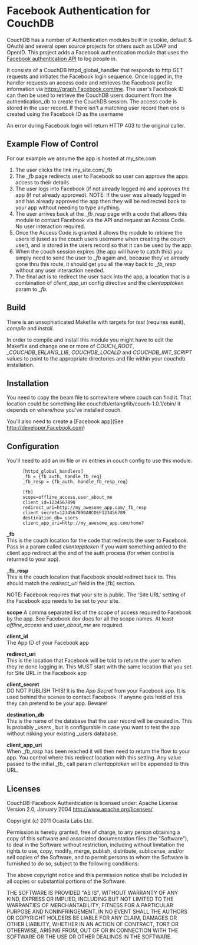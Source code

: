 Facebook Authentication for CouchDB
===================================

CouchDB has a number of Authentication modules built in (cookie, default & OAuth) and several open source projects for others such as LDAP and
OpenID. This project adds a Facebook authentication module that uses the
[Facebook authentication API](http://developers.Facebook.com/docs/authentication/ ) to log people in.

It consists of a CouchDB httpd\_global\_handler that responds to http GET requests and
initiates the Facebook login sequence. Once logged in, the handler requests an access
code and retrieves the Facebook profile information via https://graph.Facebook.com/me. The user's Facebook ID can
then be used to retrieve the CouchDB users document from the authentication_db to create the CouchDB session. The access code is stored
in the user record. If there isn't a matching user record then one is created using the Facebook ID as the username

An error during Facebook login will return HTTP 403 to the original caller. 

Example Flow of Control
---------------------------
 
For our example we assume the app is hosted at my_site.com

1. The user clicks the link my_site.com/_fb
2. The _\_fb_ page redirects user to Facebook so user can approve the apps access to their details
3. The user logs into Facebook (if not already logged in) and approves the app (if
not already approved). NOTE: If the user was already logged in and has already approved the app then
they will be redirected back to your app without needing to type anything.
4. The user arrives back at the _\_fb\_resp_ page with a code that allows this module
to contact Facebook via the API and request an Access Code. No user interaction
required.
5. Once the Access Code is granted it allows the module to retrieve the users id
(used as the couch users username when creating the couch user), and is stored
in the users record so that it can be used by the app.
6. When the couch session expires (the app will have to catch this) you simply
need to send the user to _\_fb_ again and, because they've already gone thru this
route, it should get you all the way back to _\_fb\_resp_ without any user
interaction needed.
7. The final act is to redirect the user back into the app, a location that is
a combination of _client\_app\_uri_ config directive and the _clientapptoken_
param to _\_fb_.


Build
--------------------

There is an unsophisticated Makefile with targets for _test_ (requires eunit), _compile_ and _install_. 

In order to compile and install this module you might have to edit the Makefile and change one or more of _COUCH\_ROOT_, _\_COUCHDB\_ERLANG\_LIB_, _COUCHDB\_LOCALD_ and _COUCHDB\_INIT\_SCRIPT_ values to point to the appropriate directories and file within your couchdb installation.


Installation
-------------------

You need to copy the beam file to somewhere where couch can find it. That location could be something like couchdb/erlang/lib/couch-1.0.1/ebin/ it depends on where/how you've installed couch.

You'll also need to create a [Facebook app](See http://developer.Facebook.com)

Configuration
--------------------
You'll need to add an ini file or ini entries in couch config to use this module.

          [httpd_global_handlers]
          _fb = {fb_auth, handle_fb_req}
          _fb_resp = {fb_auth, handle_fb_resp_req}
 
          [fb]
          scope=offline_access,user_about_me
          client_id=1234567890
          redirect_uri=http://my_awesome_app.com/_fb_resp
          client_secret=1234567890ABCDEF123456789
          destination_db=_users
          client_app_uri=http://my_awesome_app.com/home?


**\_fb**  
  This is the couch location for the code that redirects the user to Facebook.
  Pass in a param called _clientapptoken_ if you want something added to the
  client app redirect at the end of the auth process (for when control is
  returned to your app).

**\_fb\_resp**  
  This is the couch location that Facebook should redirect back to. This should
  match the _redirect\_uri_ field in the [fb] section.

  NOTE: Facebook requires that your site is public. The 'Site URL' setting of
        the Facebook app needs to be set to your site.

**scope** 
  A comma separated list of the scope of access required to Facebook by the app.
  See Facebook dev docs for all the scope names. At least _offline\_access_ and
  _user\_about\_me_ are required.

**client_id**  
  The App ID of your Facebook app

**redirect_uri**  
  This is the location that Facebook will be told to return the user to when
  they're done logging in. This MUST start with the same location that you set
  for Site URL in the Facebook app

**client\_secret**  
  DO NOT PUBLISH THIS! It is the _App Secret_ from your Facebook app.
  It is used behind the scenes to contact Facebook. If anyone gets hold
  of this they can pretend to be your app. Beware!

**destination\_db**  
  This is the name of the database that the user record will be created in.
  This is probably _\_users_ , but is configurable in case you want to test
  the app without risking your existing _users database.

**client\_app\_uri**  
  When _\_fb\_resp_ has been reached it will then need to return the flow to
  your app. You control where this redirect location with this setting.
  Any value passed to the initial _\_fb__ call param _clientapptoken_ will be
  appended to this URL.

  Licenses
---------------

  CouchDB-Facebook Authentication is licensed under: Apache License Version 2.0, January 2004 http://www.apache.org/licenses/

  Copyright (c) 2011 Ocasta Labs Ltd.

  Permission is hereby granted, free of charge, to any person obtaining a copy of this software and associated documentation files (the "Software"), to deal in the Software without restriction, including without limitation the rights to use, copy, modify, merge, publish, distribute, sublicense, and/or sell copies of the Software, and to permit persons to whom the Software is furnished to do so, subject to the following conditions:

  The above copyright notice and this permission notice shall be included in all copies or substantial portions of the Software.

  THE SOFTWARE IS PROVIDED "AS IS", WITHOUT WARRANTY OF ANY KIND, EXPRESS OR IMPLIED, INCLUDING BUT NOT LIMITED TO THE WARRANTIES OF MERCHANTABILITY, FITNESS FOR A PARTICULAR PURPOSE AND NONINFRINGEMENT. IN NO EVENT SHALL THE AUTHORS OR COPYRIGHT HOLDERS BE LIABLE FOR ANY CLAIM, DAMAGES OR OTHER LIABILITY, WHETHER IN AN ACTION OF CONTRACT, TORT OR OTHERWISE, ARISING FROM, OUT OF OR IN CONNECTION WITH THE SOFTWARE OR THE USE OR OTHER DEALINGS IN THE SOFTWARE.

